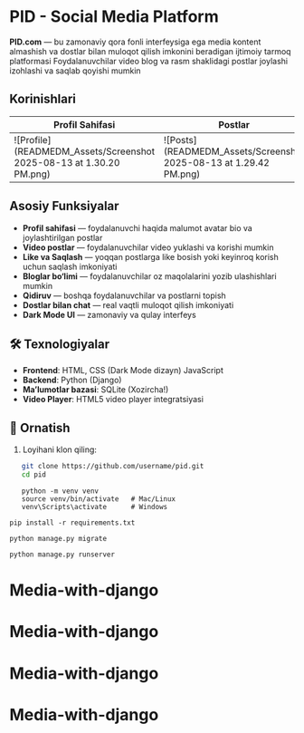 # PID - Social Media Platform

**PID.com** — bu zamonaviy qora fonli  interfeysiga ega media kontent almashish va dostlar bilan muloqot qilish imkonini beradigan ijtimoiy tarmoq platformasi Foydalanuvchilar video blog va rasm shaklidagi postlar joylashi izohlashi va saqlab qoyishi mumkin

##  Korinishlari

| Profil Sahifasi | Postlar | Qidiruv Sahifasi |
| --------------- | ------- | ---------------- |
| ![Profile](READMEDM_Assets/Screenshot 2025-08-13 at 1.30.20 PM.png) | ![Posts](READMEDM_Assets/Screenshot 2025-08-13 at 1.29.42 PM.png) | ![Search](READMEDM_Assets/Screenshot 2025-08-13 at 1.30.10 PM.png) |

## Asosiy Funksiyalar

- **Profil sahifasi** — foydalanuvchi haqida malumot avatar bio va joylashtirilgan postlar
- **Video postlar** — foydalanuvchilar video yuklashi va korishi mumkin
- **Like va Saqlash** — yoqqan postlarga like bosish yoki keyinroq korish uchun saqlash imkoniyati
- **Bloglar bo‘limi** — foydalanuvchilar oz maqolalarini yozib ulashishlari mumkin
- **Qidiruv** — boshqa foydalanuvchilar va postlarni topish
- **Dostlar bilan chat** — real vaqtli muloqot qilish imkoniyati
- **Dark Mode UI** — zamonaviy va qulay interfeys

## 🛠 Texnologiyalar

- **Frontend**: HTML, CSS (Dark Mode dizayn) JavaScript
- **Backend**: Python (Django)
- **Ma’lumotlar bazasi**: SQLite (Xozircha!)
- **Video Player**: HTML5 video player integratsiyasi

## 🚀 Ornatish

1. Loyihani klon qiling:
```bash
   git clone https://github.com/username/pid.git
   cd pid
```
```commandline
   python -m venv venv
   source venv/bin/activate   # Mac/Linux
   venv\Scripts\activate      # Windows
```
```commandline
pip install -r requirements.txt 
```
```commandline
python manage.py migrate
```

```commandline
python manage.py runserver
```


# Media-with-django
# Media-with-django
# Media-with-django
# Media-with-django
